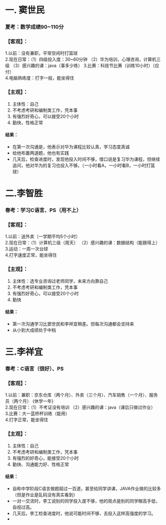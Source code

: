 # 一. 窦世民
### 夏考：数学成绩90~110分
### 【客观】：
 1.以前：没有兼职，平常空闲时打篮球  
 2.现在日常：（1）四级投入度：30~60分钟 （2）华为培训，心理咨询，计算机三级 （3）感兴趣的课：java（事多少练）
 3.比赛：科技节比赛（训练10小时）（应付）  
 4.电脑熟练度：打字一般，能坐得住
### 【主观】：
 1. 主体性：自己  
 2. 不考虑考研和编制类工作，凭本事  
 3. 有强烈好奇心，可以接受20个小时  
 4. 勤快，性格正常
#### 结果：
* 在第一次沟通是，他表示对华为课程比较认真，学习态度真诚
* 给他布置两道题，他也有实践
* 几天后，检查进度时，发现他投入时间不够，借口说是复习华为课程，但继续追问，他对华为的复习也投入不够。（一小时看A，一小时看B，一小时打篮球）


 
# 二.李智胜
### 春考：学习C语言、PS（用不上）
### 【客观】：
1.以前：送外卖（一学期平均5个小时）    
2.现在日常：（1）计算机三级（周天） （2）感兴趣的课：数据结构（能跟得上）  
3.运动：一周一次台球  
4.打字速度正常，能坐得住    
### 【主观】：
1. 主体性：选专业咨询过老师同学，未来方向靠自己  
2. 不考虑考研和编制类工作，凭本事   
3. 有强烈好奇心，可以接受20个小时  
4. 勤快  
#### 结果：
* 第一次沟通学习比窦世民和李祥宜稍差。但每次沟通都会坚持来
* 从小到大成绩处于中档


# 三.李祥宜
### 春考：C语言（很好）、PS
### 【客观】：
1.以前：兼职：京东仓库（两个月）、外卖（三个月）、汽车销售（一个月）、服务员（两个月） {休学一年}    
2.现在日常：（1）不考证没有培训  （2）感兴趣的课：java（课后只做过作业）   
3.比赛：大一蓝桥杯训练（能用）  
4.打字正常，能坐得住
### 【主观】：
1. 主体性：自己  
2. 不考虑考研和编制类工作，凭本事  
3. 有强烈的好奇心，能接受20个小时  
4. 勤快、沟通能力好、性格正常
#### 结果：
* 自称中学阶段C语言做题超过一百道，甚至给同学讲课，JAVA作业做的比较多（但是作业是乱码没有真实看到）
* 一对一交流时，李工说别的同学投入度不够，他的观点是别的同学眼高手低，自视过高。
* 几天后，李工检查进度时，他说可能时间不够，去投入这样高强度的学习。
* 




